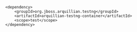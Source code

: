     <dependency>
        <groupId>org.jboss.arquillian.testng</groupId>
        <artifactId>arquillian-testng-container</artifactId>
        <scope>test</scope>
    </dependency>